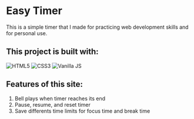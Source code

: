 # Easy Timer

This is a simple timer that I made for practicing web development skills and for personal use.

## This project is built with:

![HTML5](https://www.w3.org/html/logo/downloads/HTML5_Logo_64.png) ![CSS3](https://upload.wikimedia.org/wikipedia/commons/thumb/d/d5/CSS3_logo_and_wordmark.svg/48px-CSS3_logo_and_wordmark.svg.png) ![Vanilla JS](https://upload.wikimedia.org/wikipedia/commons/thumb/9/99/Unofficial_JavaScript_logo_2.svg/64px-Unofficial_JavaScript_logo_2.svg.png)

## Features of this site:

1. Bell plays when timer reaches its end
2. Pause, resume, and reset timer
3. Save differents time limits for focus time and break time
